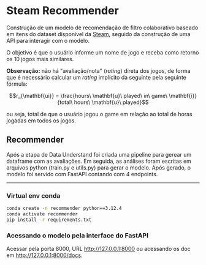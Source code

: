 # Steam Recommender

Construção de um modelo de recomendação de filtro colaborativo baseado em itens do dataset disponível da [Steam](https://www.kaggle.com/datasets/tamber/steam-video-games), seguido da construção de uma API para interagir com o modelo.

O objetivo é que o usuário informe um nome de jogo e receba como retorno os 10 jogos mais similares.

**Observação:** não há "avaliação/nota" (*rating*) direta dos jogos, de forma que é necessário calcular um *rating* implícito da seguinte pela seguinte fórmula: 

$$r_{\mathbf{ui}} = \frac{hours\ \mathbf{u}\ played\ in\ game\ \mathbf{i}}{total\ hours\ \mathbf{u}\ played}$$

ou seja, total de que o usuário jogou o game em relação ao total de horas jogadas em todos os jogos.

## Recommender 
Após a etapa de Data Understand foi criada uma pipeline para gerear um dataframe com as avaliações.
Em seguida, as análises foram escritas em arquivos python (train.py e utils.py) para gerar o modelo.
Após gerado, o modelo foi servido com FastAPI contando com 4 endpoints.

--- 

### Virtual env conda


```bash
conda create -n recommender python==3.12.4
conda activate recommender
pip install -r requirements.txt
```

### Acessando o modelo pela interface do FastAPI
Acessar pela porta 8000, URL http://127.0.0.1:8000 ou acessando os doc em http://127.0.0.1:8000/docs.